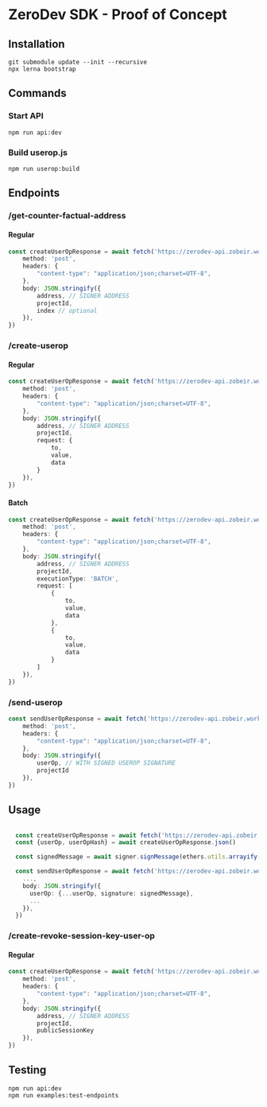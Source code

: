 # ZeroDev SDK - Proof of Concept

## Installation
```
git submodule update --init --recursive
npx lerna bootstrap
```

## Commands

### Start API
```
npm run api:dev
```

### Build userop.js
```
npm run userop:build
```

## Endpoints

### /get-counter-factual-address

#### Regular
```typescript
const createUserOpResponse = await fetch('https://zerodev-api.zobeir.workers.dev/get-counter-factual-address', {
    method: 'post',
    headers: {
        "content-type": "application/json;charset=UTF-8",
    },
    body: JSON.stringify({
        address, // SIGNER ADDRESS
        projectId,
        index // optional
    }),
})
```

### /create-userop

#### Regular
```typescript
const createUserOpResponse = await fetch('https://zerodev-api.zobeir.workers.dev/create-userop', {
    method: 'post',
    headers: {
        "content-type": "application/json;charset=UTF-8",
    },
    body: JSON.stringify({
        address, // SIGNER ADDRESS
        projectId,
        request: {
            to,
            value,
            data
        }
    }),
})
```

#### Batch
```typescript
const createUserOpResponse = await fetch('https://zerodev-api.zobeir.workers.dev/create-userop', {
    method: 'post',
    headers: {
        "content-type": "application/json;charset=UTF-8",
    },
    body: JSON.stringify({
        address, // SIGNER ADDRESS
        projectId,
        executionType: 'BATCH',
        request: [
            {
                to,
                value,
                data
            },
            {
                to,
                value,
                data
            }
        ]
    }),
})
```

### /send-userop
```typescript
const sendUserOpResponse = await fetch('https://zerodev-api.zobeir.workers.dev/send-userop', {
    method: 'post',
    headers: {
        "content-type": "application/json;charset=UTF-8",
    },
    body: JSON.stringify({
        userOp, // WITH SIGNED USEROP SIGNATURE
        projectId
    }),
})
```

## Usage
```typescript

  const createUserOpResponse = await fetch('https://zerodev-api.zobeir.workers.dev/create-userop', {...})
  const {userOp, userOpHash} = await createUserOpResponse.json()

  const signedMessage = await signer.signMessage(ethers.utils.arrayify(userOpHash))

  const sendUserOpResponse = await fetch('https://zerodev-api.zobeir.workers.dev/send-userop', {
    ...,
    body: JSON.stringify({
      userOp: {...userOp, signature: signedMessage},
      ...
    }),
  })
```


### /create-revoke-session-key-user-op

#### Regular
```typescript
const createUserOpResponse = await fetch('https://zerodev-api.zobeir.workers.dev/create-revoke-session-key-user-op', {
    method: 'post',
    headers: {
        "content-type": "application/json;charset=UTF-8",
    },
    body: JSON.stringify({
        address, // SIGNER ADDRESS
        projectId,
        publicSessionKey
    }),
})
```


## Testing
```
npm run api:dev
npm run examples:test-endpoints
```